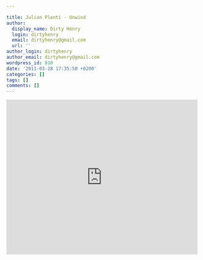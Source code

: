 ```yaml
---

title: Julian Plenti - Unwind
author:
  display_name: Dirty Henry
  login: dirtyhenry
  email: dirtyhenry@gmail.com
  url: ''
author_login: dirtyhenry
author_email: dirtyhenry@gmail.com
wordpress_id: 810
date: '2011-03-28 17:35:50 +0200'
categories: []
tags: []
comments: []
---
```

<iframe title="YouTube video player" width="500" height="405" src="http://www.youtube.com/embed/x-JNg-eCe7c" frameborder="0" allowfullscreen></iframe>
